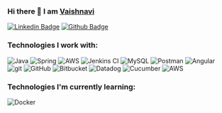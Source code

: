 ### Hi there 👋 I am [Vaishnavi](https://vaish-portfolio.netlify.app/)

[![Linkedin Badge](https://img.shields.io/badge/-vaishnavi-blue?style=flat-square&logo=Linkedin&logoColor=white&link=https://www.linkedin.com/in/vaish21sridh/)](https://www.linkedin.com/in/vaish21sridh/)
[![Github Badge](https://img.shields.io/badge/-vaishnavi-black?style=flat-square&logo=github&logoColor=white&link=https://github.com/vaishsridh/)](https://github.com/vaishsridh/)

<h3>Technologies I work with:</h3>
<p>
  <img alt="Java" src="https://img.shields.io/badge/-Java-007396?style=flat-square&logo=openjdk&logoColor=white" />
  <img alt="Spring" src="https://img.shields.io/badge/-Spring-6DB33F?style=flat-square&logo=Spring&logoColor=white" />
  <img alt="AWS" src="https://img.shields.io/badge/-AWS-232F3E?style=flat-square&logo=amazon-aws&logoColor=white" />

  <img alt="Jenkins CI" src="https://img.shields.io/badge/-Jenkins-D24939?style=flat-square&logo=Jenkins&logoColor=white" />

  <img alt="MySQL" src="https://img.shields.io/badge/-MySQL-4479A1?style=flat-square&logo=MySQL&logoColor=white" />
  <img alt="Postman" src="https://img.shields.io/badge/-Postman-FF6C37?style=flat-square&logo=postman&logoColor=white" />

  <img alt="Angular" src="https://img.shields.io/badge/-Angular-DD0031?style=flat-square&logo=Angular&logoColor=white" />

  <img alt="git" src="https://img.shields.io/badge/-Git-F05032?style=flat-square&logo=git&logoColor=white" />
  <img alt="GitHub" src="https://img.shields.io/badge/-GitHub-181717?style=flat-square&logo=GitHub&logoColor=white" />
  <img alt="Bitbucket" src="https://img.shields.io/badge/-Bitbucket-0052CC?style=flat-square&logo=bitbucket&logoColor=white" />

  <img alt="Datadog" src="https://img.shields.io/badge/-Datadog-632CA6?style=flat-square&logo=Datadog&logoColor=white" />
  <img alt="Cucumber" src="https://img.shields.io/badge/-Cucumber-23D96C?style=flat-square&logo=cucumber&logoColor=white" />
    <img alt="AWS" src="https://img.shields.io/badge/-AWS-232F3E?style=flat-square&logo=amazon-aws&logoColor=white" />

</p>

### Technologies I'm currently learning:
<p>
  <img alt="Docker" src="https://img.shields.io/badge/-Docker-232F3E?style=flat-square&logo=amazon-aws&logoColor=white" />
</p>



<!--
**vaishsridh/vaishsridh** is a ✨ _special_ ✨ repository because its `README.md` (this file) appears on your GitHub profile.

Here are some ideas to get you started:

- 🔭 I’m currently working on ...
- 🌱 I’m currently learning ...
- 👯 I’m looking to collaborate on ...
- 🤔 I’m looking for help with ...
- 💬 Ask me about ...
- 📫 How to reach me: ...
- 😄 Pronouns: ...
- ⚡ Fun fact: ...
-->
